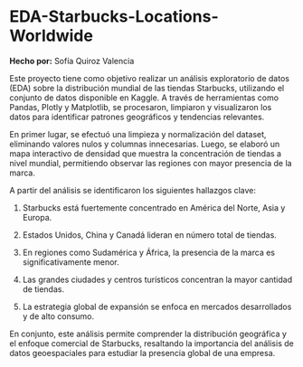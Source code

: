 # EDA-Starbucks-Locations-Worldwide

**Hecho por:** Sofía Quiroz Valencia

Este proyecto tiene como objetivo realizar un análisis exploratorio de datos (EDA) sobre la distribución mundial de las tiendas Starbucks, utilizando el conjunto de datos disponible en Kaggle. A través de herramientas como Pandas, Plotly y Matplotlib, se procesaron, limpiaron y visualizaron los datos para identificar patrones geográficos y tendencias relevantes.

En primer lugar, se efectuó una limpieza y normalización del dataset, eliminando valores nulos y columnas innecesarias. Luego, se elaboró un mapa interactivo de densidad que muestra la concentración de tiendas a nivel mundial, permitiendo observar las regiones con mayor presencia de la marca.

A partir del análisis se identificaron los siguientes hallazgos clave:

1. Starbucks está fuertemente concentrado en América del Norte, Asia y Europa.

2. Estados Unidos, China y Canadá lideran en número total de tiendas.

3. En regiones como Sudamérica y África, la presencia de la marca es significativamente menor.

4. Las grandes ciudades y centros turísticos concentran la mayor cantidad de tiendas.

5. La estrategia global de expansión se enfoca en mercados desarrollados y de alto consumo.

En conjunto, este análisis permite comprender la distribución geográfica y el enfoque comercial de Starbucks, resaltando la importancia del análisis de datos geoespaciales para estudiar la presencia global de una empresa.

